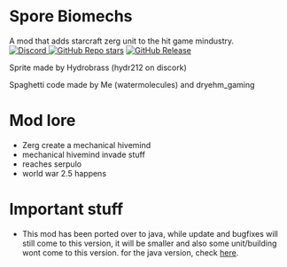 # Spore Biomechs
A mod that adds starcraft zerg unit to the hit game mindustry. <Br>
[![Discord](https://img.shields.io/discord/1262382199999692903?style=for-the-badge&logo=discord&logoColor=7665c9&label=Discord&labelColor=4d3ba7&color=b0b1f5)
](https://discord.gg/GKdb9vmH) 
[![GitHub Repo stars](https://img.shields.io/github/stars/UnionofSovietSocialistRepublics/Spore-Biomechs?style=for-the-badge&logo=github&logoColor=7665c9&labelColor=4d3ba7&color=b0b1f5)](https://github.com/UnionofSovietSocialistRepublics/Spore-Biomechs/stargazers) 
[![GitHub Release](https://img.shields.io/github/v/release/UnionofSovietSocialistRepublics/Spore-Biomechs?include_prereleases&style=for-the-badge&logo=github&logoColor=7665c9&labelColor=4d3ba7&color=b0b1f5)](https://github.com/UnionofSovietSocialistRepublics/Spore-Biomechs/releases) 

Sprite made by Hydrobrass (hydr212 on discork)

Spaghetti code made by Me (watermolecules) and dryehm_gaming

# Mod lore
- Zerg create a mechanical hivemind
- mechanical hivemind invade stuff
- reaches serpulo
- world war 2.5 happens

# Important stuff
- This mod has been ported over to java, while update and bugfixes will still come to this version, it will be smaller and also some unit/building wont come to this version.
for the java version, check [here](https://github.com/UnionofSovietSocialistRepublics/Sporebiomethane).


